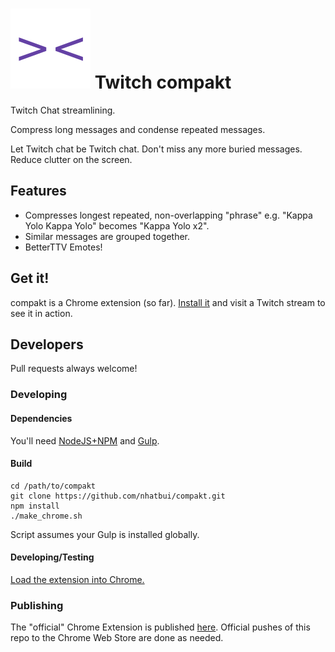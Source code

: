 # ![compakt](chrome/assets/icon_128.png) Twitch compakt
Twitch Chat streamlining.

Compress long messages and condense repeated messages.

Let Twitch chat be Twitch chat. Don't miss any more buried messages. Reduce clutter on the screen.

## Features
* Compresses longest repeated, non-overlapping "phrase" e.g. "Kappa Yolo Kappa Yolo" becomes "Kappa Yolo x2".
* Similar messages are grouped together.
* BetterTTV Emotes!

## Get it!
compakt is a Chrome extension (so far). [Install it](https://chrome.google.com/webstore/detail/twitch-compakt/gfjfndigkjbiabgckjpngijjdkmebeje?hl=en-US) and visit a Twitch stream to see it in action.

## Developers
Pull requests always welcome!

### Developing

#### Dependencies
You'll need [NodeJS+NPM](https://nodejs.org/en/download/) and [Gulp](https://github.com/gulpjs/gulp/blob/master/docs/getting-started.md).

#### Build
```
cd /path/to/compakt
git clone https://github.com/nhatbui/compakt.git
npm install
./make_chrome.sh
```

Script assumes your Gulp is installed globally.

#### Developing/Testing
[Load the extension into Chrome.](https://developer.chrome.com/extensions/getstarted#unpacked)

### Publishing
The "official" Chrome Extension is published [here](https://chrome.google.com/webstore/detail/twitch-compakt/gfjfndigkjbiabgckjpngijjdkmebeje?hl=en-US). Official pushes of this repo to the Chrome Web Store are done as needed.
